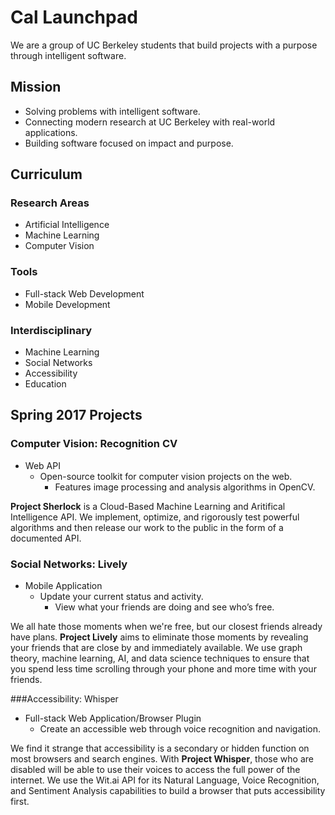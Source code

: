 # Cal Launchpad
We are a group of UC Berkeley students that build projects with a purpose through intelligent software.

## Mission

- Solving problems with intelligent software.
- Connecting modern research at UC Berkeley with real-world applications.
- Building software focused on impact and purpose.

## Curriculum

### Research Areas

- Artificial Intelligence
- Machine Learning
- Computer Vision

### Tools

- Full-stack Web Development
- Mobile Development

### Interdisciplinary

- Machine Learning
- Social Networks
- Accessibility
- Education

## Spring 2017 Projects

### Computer Vision: Recognition CV

- Web API
  - Open-source toolkit for computer vision projects on the web.
    - Features image processing and analysis algorithms in OpenCV.

**Project Sherlock** is a Cloud-Based Machine Learning and Aritifical Intelligence API. We implement, optimize, and rigorously test powerful algorithms and then release our work to the public in the form of a documented API.

### Social Networks: Lively

- Mobile Application
  - Update your current status and activity.
    - View what your friends are doing and see who’s free.

We all hate those moments when we're free, but our closest friends already have plans. **Project Lively** aims to eliminate those moments by revealing your friends that are close by and immediately available. We use graph theory, machine learning, AI, and data science techniques to ensure that you spend less time scrolling through your phone and more time with your friends.

###Accessibility: Whisper

- Full-stack Web Application/Browser Plugin
  - Create an accessible web through voice recognition and navigation.

We find it strange that accessibility is a secondary or hidden function on most browsers and search engines. With **Project Whisper**, those who are disabled will be able to use their voices to access the full power of the internet. We use the Wit.ai API for its Natural Language, Voice Recognition, and Sentiment Analysis capabilities to build a browser that puts accessibility first.
